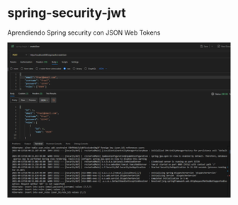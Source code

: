 # spring-security-jwt
Aprendiendo Spring security con JSON Web Tokens

![alt text](images-readme/image.png)